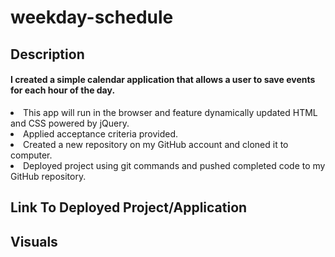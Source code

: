 # weekday-schedule
## Description
<H4>I created a simple calendar application that allows a user to save events for each hour of the day.</H4>
<li>This app will run in the browser and feature dynamically updated HTML and CSS powered by jQuery.</li>
<li>Applied acceptance criteria provided.</li>
<li>Created a new repository on my GitHub account and cloned it to computer.</li>
<li>Deployed project using git commands and pushed completed code to my GitHub repository.</li>

## Link To Deployed Project/Application


## Visuals
